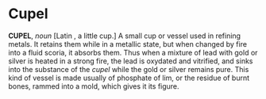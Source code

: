 # Cupel

**CUPEL**, _noun_ \[Latin , a little cup.\] A small cup or vessel used in refining metals. It retains them while in a metallic state, but when changed by fire into a fluid scoria, it absorbs them. Thus when a mixture of lead with gold or silver is heated in a strong fire, the lead is oxydated and vitrified, and sinks into the substance of the _cupel_ while the gold or silver remains pure. This kind of vessel is made usually of phosphate of lim, or the residue of burnt bones, rammed into a mold, which gives it its figure.
